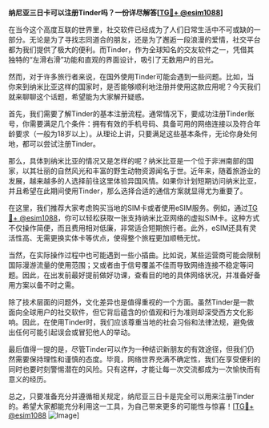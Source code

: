 **纳尼亚三日卡可以注册Tinder吗？一份详尽解答[[TG💪+ @esim1088](https://t.me/s/esim1088)]**

在当今这个高度互联的世界里，社交软件已经成为了人们日常生活中不可或缺的一部分。无论是为了寻找志同道合的朋友，还是为了邂逅一段浪漫的爱情，社交平台都为我们提供了极大的便利。而Tinder，作为全球知名的交友软件之一，凭借其独特的“左滑右滑”功能和直观的界面设计，吸引了无数用户的目光。

然而，对于许多旅行者来说，在国外使用Tinder可能会遇到一些问题。比如，当你来到纳米比亚这样的国家时，是否能够顺利地注册并使用这款应用呢？今天我们就来聊聊这个话题，希望能为大家解开疑惑。

首先，我们需要了解Tinder的基本注册流程。通常情况下，要成功注册Tinder账号，你需要满足几个条件：拥有有效的手机号码、具备可用的网络连接以及符合年龄要求（一般为18岁以上）。从理论上讲，只要满足这些基本条件，无论你身处何地，都可以尝试注册Tinder。

那么，具体到纳米比亚的情况又是怎样的呢？纳米比亚是一个位于非洲南部的国家，以其壮丽的自然风光和丰富的野生动物资源闻名于世。近年来，随着旅游业的发展，越来越多的人选择前往这里体验异国风情。如果你计划短期访问纳米比亚，并且希望在此期间使用Tinder，那么选择合适的通信方案就显得尤为重要了。

在这里，我们推荐大家考虑购买当地的SIM卡或者使用eSIM服务。例如，通过[TG💪+ @esim1088](https://t.me/s/esim1088)，你可以轻松获取一张支持纳米比亚网络的虚拟SIM卡。这种方式不仅操作简便，而且费用相对低廉，非常适合短期旅行者。此外，eSIM还具有灵活性高、无需更换实体卡等优点，使得整个旅程更加顺畅无忧。

当然，在实际操作过程中也可能遇到一些小插曲。比如说，某些运营商可能会限制国际漫游流量的使用范围；又或者由于信号覆盖不佳而导致网络连接不稳定等问题。因此，在出发前最好提前做好功课，查看目的地的具体网络状况，并准备好备用方案以备不时之需。

除了技术层面的问题外，文化差异也是值得重视的一个方面。虽然Tinder是一款面向全球用户的社交软件，但它背后蕴含的价值观和行为准则却深受西方文化影响。因此，在使用Tinder时，我们应该尊重当地的社会习俗和法律法规，避免做出任何可能引起误会或冒犯他人的举动。

最后值得一提的是，尽管Tinder可以作为一种结识新朋友的有效途径，但我们仍然需要保持理性和谨慎的态度。毕竟，网络世界充满不确定性，我们在享受便利的同时也要时刻警惕潜在的风险。只有这样，才能让每一次交流都成为一次愉快而有意义的经历。

总之，只要准备充分并遵循相关规定，纳尼亚三日卡是完全可以用来注册Tinder的。希望大家都能充分利用这一工具，为自己带来更多的可能性与惊喜！[[TG💪+ @esim1088](https://t.me/s/esim1088) ![Image](https://i.postimg.cc/4NQfJmqS/Snipaste-2025-05-13-00-14-12.png)]